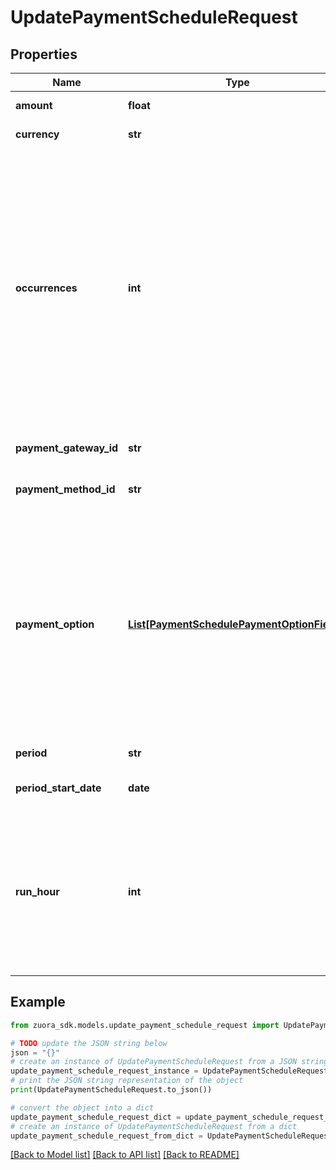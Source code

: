 # UpdatePaymentScheduleRequest


## Properties

Name | Type | Description | Notes
------------ | ------------- | ------------- | -------------
**amount** | **float** | Indicates the updated amount of the pending payment schedule items.  | [optional] 
**currency** | **str** | Indicates the updated currency of the pending payment schedule items.  | [optional] 
**occurrences** | **int** | Indicates the updated number of payment schedule items that are created by the payment schedule.  **Note:**   - If \&quot;updated &#x60;occurrences&#x60; &gt; existing &#x60;occurrences&#x60;\&quot;, the following number of pending payment schedule item will be added to the payment schedule: “updated &#x60;occurrences&#x60; - existing &#x60;occurrences&#x60;”.   - If \&quot;existing &#x60;occurrences&#x60; &gt; updated &#x60;occurrences&#x60; &gt;&#x3D; the number of &#x60;processed&#x60;/&#x60;errored&#x60;/&#x60;canceled&#x60; payment schedule items\&quot;, the following number of pending items will be removed by descending order of the schedule dates: \&quot;existing &#x60;occurrences&#x60; - updated &#x60;occurrences&#x60;\&quot;.   - If \&quot;updated &#x60;occurrences&#x60; &lt; the number of &#x60;processed&#x60;/&#x60;erroed&#x60;/&#x60;canceled&#x60; payment schedule items\&quot;, a validation error will be returned.  | [optional] 
**payment_gateway_id** | **str** | Indicates the updated payment gateway ID of the pending payment schedule items.  | [optional] 
**payment_method_id** | **str** | Indicates the updated payment method ID of the pending payment schedule items.  | [optional] 
**payment_option** | [**List[PaymentSchedulePaymentOptionFields]**](PaymentSchedulePaymentOptionFields.md) | Container for the paymentOption items, which describe the transactional level rules for processing payments. Currently, only the Gateway Options type is supported.  Here is an example: &#x60;&#x60;&#x60; \&quot;paymentOption\&quot;: [   {     \&quot;type\&quot;: \&quot;GatewayOptions\&quot;,     \&quot;detail\&quot;: {       \&quot;SecCode\&quot;:\&quot;WEB\&quot;     }   } ] &#x60;&#x60;&#x60;  &#x60;paymentOption&#x60; of the payment schedule takes precedence over &#x60;paymentOption&#x60; of the payment schedule item.  To enable this field, submit a request at [Zuora Global Support](https://support.zuora.com/). This field is only available if &#x60;zuora-version&#x60; is set to &#x60;337.0&#x60; or later.  | [optional] 
**period** | **str** | Indicates the updated period of the pending payment schedule items.  | [optional] 
**period_start_date** | **date** | Indicates the updated collection date for the next pending payment schedule item.  | [optional] 
**run_hour** | **int** | Specifies at which hour of the day in the tenant’s time zone this payment will be collected. Available values: &#x60;[0,1,2,~,22,23]&#x60;.    If the time difference between your tenant’s timezone and the timezone where Zuora servers are is not in full hours, for example, 2.5 hours, the payment schedule items will be triggered half hour later than your scheduled time. If the payment &#x60;runHour&#x60; and &#x60;scheduledDate&#x60; are backdated, the system will collect the payment when the next runHour occurs.  | [optional] 

## Example

```python
from zuora_sdk.models.update_payment_schedule_request import UpdatePaymentScheduleRequest

# TODO update the JSON string below
json = "{}"
# create an instance of UpdatePaymentScheduleRequest from a JSON string
update_payment_schedule_request_instance = UpdatePaymentScheduleRequest.from_json(json)
# print the JSON string representation of the object
print(UpdatePaymentScheduleRequest.to_json())

# convert the object into a dict
update_payment_schedule_request_dict = update_payment_schedule_request_instance.to_dict()
# create an instance of UpdatePaymentScheduleRequest from a dict
update_payment_schedule_request_from_dict = UpdatePaymentScheduleRequest.from_dict(update_payment_schedule_request_dict)
```
[[Back to Model list]](../README.md#documentation-for-models) [[Back to API list]](../README.md#documentation-for-api-endpoints) [[Back to README]](../README.md)


